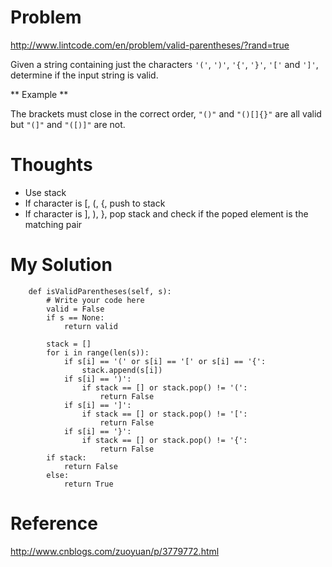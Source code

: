# Problem

http://www.lintcode.com/en/problem/valid-parentheses/?rand=true

Given a string containing just the characters ```'('```, ```')'```, ```'{'```, ```'}'```, ```'['``` and ```']'```, determine if the input string is valid.

** Example **

The brackets must close in the correct order, ```"()"``` and ```"()[]{}"``` are all valid but ```"(]"``` and ```"([)]"``` are not.

# Thoughts

- Use stack
- If character is [, (, {, push to stack
- If character is ], ), }, pop stack and check if the poped element is the matching pair

# My Solution

```
    def isValidParentheses(self, s):
        # Write your code here
        valid = False
        if s == None:
            return valid
        
        stack = []
        for i in range(len(s)):
            if s[i] == '(' or s[i] == '[' or s[i] == '{':
                stack.append(s[i])
            if s[i] == ')':
                if stack == [] or stack.pop() != '(':
                    return False
            if s[i] == ']':
                if stack == [] or stack.pop() != '[':
                    return False
            if s[i] == '}':
                if stack == [] or stack.pop() != '{':
                    return False
        if stack:
            return False
        else:
            return True
```

# Reference

http://www.cnblogs.com/zuoyuan/p/3779772.html